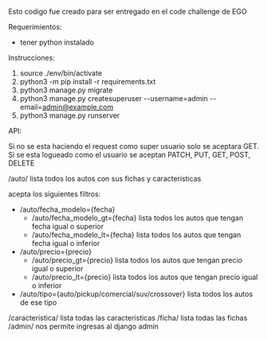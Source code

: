 Esto codigo fue creado para ser entregado en el code challenge de EGO

Requerimientos:

- tener python instalado

Instrucciones:

1. source ./env/bin/activate
2. python3 -m pip install -r requirements.txt
3. python3 manage.py migrate
4. python3 manage.py createsuperuser --username=admin --email=admin@example.com
5. python3 manage.py runserver

API:

Si no se esta haciendo el request como super usuario solo se aceptara GET.
Si se esta logueado como el usuario se aceptan PATCH, PUT, GET, POST, DELETE

/auto/ lista todos los autos con sus fichas y caracteristicas

acepta los siguientes filtros:

- /auto/fecha_modelo={fecha}
  - /auto/fecha_modelo_gt={fecha} lista todos los autos que tengan fecha igual o superior
  - /auto/fecha_modelo_lt={fecha} lista todos los autos que tengan fecha igual o inferior
- /auto/precio={precio}
  - /auto/precio_gt={precio} lista todos los autos que tengan precio igual o superior
  - /auto/precio_lt={precio} lista todos los autos que tengan precio igual o inferior
- /auto/tipo={auto/pickup/comercial/suv/crossover} lista todos los autos de ese tipo

/caracteristica/ lista todas las caracteristicas
/ficha/ lista todas las fichas
/admin/ nos permite ingresas al django admin
